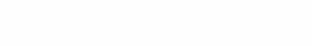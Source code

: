<div style="background-color:##777777";>
<p style="color:white";><strong>Learn how to program in Java</strong>: Java is a general-purpose computer-programming language that is concurrent, class-based, object-oriented
Wikipedia</p>
</div>
